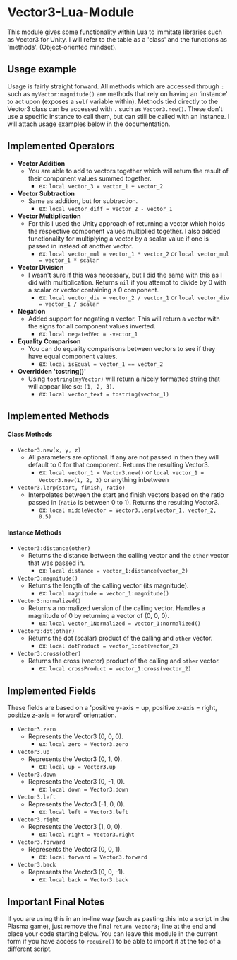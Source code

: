# Vector3-Lua-Module
This module gives some functionality within Lua to immitate libraries such as Vector3 for Unity. I will refer to the table as a 'class' and the functions as 'methods'. (Object-oriented mindset).

## Usage example
Usage is fairly straight forward. All methods which are accessed through `:` such as `myVector:magnitude()` are methods that rely on having an 'instance' to act upon (exposes a `self` variable within). Methods tied directly to the Vector3 class can be accessed with `.` such as `Vector3.new()`. These don't use a specific instance to call them, but can still be called with an instance. I will attach usage examples below in the documentation.

## Implemented Operators
* **Vector Addition**
    * You are able to add to vectors together which will return the result of their component values summed together.
        * ex: `local vector_3 = vector_1 + vector_2`
* **Vector Subtraction**
    * Same as addition, but for subtraction.
        * ex: `local vector_diff = vector_2 - vector_1`
* **Vector Multiplication**
    * For this I used the Unity approach of returning a vector which holds the respective component values multiplied together. I also added functionality for multiplying a vector by a scalar value if one is passed in instead of another vector.
        * ex: `local vector_mul = vector_1 * vector_2` or `local vector_mul = vector_1 * scalar`
* **Vector Division**
    * I wasn't sure if this was necessary, but I did the same with this as I did with multiplication. Returns `nil` if you attempt to divide by 0 with a scalar or vector containing a 0 component.
        * ex: `local vector_div = vector_2 / vector_1` or `local vector_div = vector_1 / scalar`
* **Negation**
    * Added support for negating a vector. This will return a vector with the signs for all component values inverted.
        * ex: `local negatedVec = -vector_1`
* **Equality Comparison**
    * You can do equality comparisons between vectors to see if they have equal component values.
        * ex: `local isEqual = vector_1 == vector_2`
* **Overridden 'tostring()'**
    * Using `tostring(myVector)` will return a nicely formatted string that will appear like so: `(1, 2, 3)`.
        * ex: `local vector_text = tostring(vector_1)`
  
## Implemented Methods
#### Class Methods
* `Vector3.new(x, y, z)`
    * All parameters are optional. If any are not passed in then they will default to 0 for that component. Returns the resulting Vector3.
        * ex: `local vector_1 = Vector3.new()` or `local vector_1 = Vector3.new(1, 2, 3)` or anything inbetween
* `Vector3.lerp(start, finish, ratio)`
    * Interpolates between the start and finish vectors based on the ratio passed in (`ratio` is between 0 to 1). Returns the resulting Vector3.
        * ex: `local middleVector = Vector3.lerp(vector_1, vector_2, 0.5)`
#### Instance Methods
* `Vector3:distance(other)`
    * Returns the distance between the calling vector and the `other` vector that was passed in.
        * ex: `local distance = vector_1:distance(vector_2)`
* `Vector3:magnitude()`
    * Returns the length of the calling vector (its magnitude).
        * ex: `local magnitude = vector_1:magnitude()`
* `Vector3:normalized()`
    * Returns a normalized version of the calling vector. Handles a magnitude of 0 by returning a vector of (0, 0, 0).
        * ex: `local vector_1Normalized = vector_1:normalized()`
* `Vector3:dot(other)`
    * Returns the dot (scalar) product of the calling and `other` vector.
        * ex: `local dotProduct = vector_1:dot(vector_2)`
* `Vector3:cross(other)`
    * Returns the cross (vector) product of the calling and `other` vector.
        * ex: `local crossProduct = vector_1:cross(vector_2)`

## Implemented Fields
These fields are based on a 'positive y-axis = up, positive x-axis = right, positize z-axis = forward' orientation.
* `Vector3.zero`
    * Represents the Vector3 (0, 0, 0).
        * ex: `local zero = Vector3.zero`
* `Vector3.up`
    * Represents the Vector3 (0, 1, 0).
        * ex: `local up = Vector3.up`
* `Vector3.down`
    * Represents the Vector3 (0, -1, 0).
        * ex: `local down = Vector3.down`
* `Vector3.left`
    * Represents the Vector3 (-1, 0, 0).
        * ex: `local left = Vector3.left`
* `Vector3.right`
    * Represents the Vector3 (1, 0, 0).
        * ex: `local right = Vector3.right`
* `Vector3.forward`
    * Represents the Vector3 (0, 0, 1).
        * ex: `local forward = Vector3.forward`
* `Vector3.back`
    * Represents the Vector3 (0, 0, -1).
        * ex: `local back = Vector3.back`

## Important Final Notes
If you are using this in an in-line way (such as pasting this into a script in the Plasma game), just remove the final `return Vector3;` line at the end and place your code starting below. You can leave this module in the current form if you have access to `require()` to be able to import it at the top of a different script.
